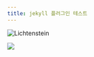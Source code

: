 ```yaml
---
title: jekyll 플러그인 테스트
---
```

<!--- wsrv.nl/lichtenstein.jpg --->
![Lichtenstein](https://wsrv.nl/?url=wsrv.nl/lichtenstein.jpg&w=300&h=300)


<img src="https://wsrv.nl/?url=www.codingkermit.github.io/assets/img/kermit/lovelyKermit.jpg&w=200&h=200&output=jpg&q=65&default=wsrv.nl/placeholder.svg" />
